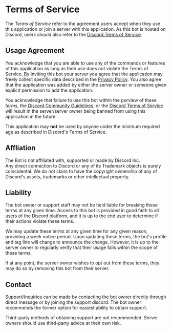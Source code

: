 # Terms of Service
The *Terms of Service* refer to the agreement users accept when they use this application or join a server with this application. As this bot is hosted on Discord, users should also refer to the [Discord Terms of Service](https://discord.com/terms).

## Usage Agreement
You acknowledge that you are able to use any of the commands or features of this application as long as their use does not violate the Terms of Service. By inviting this bot your server you agree that the application may freely collect specific data described in the [Privacy Policy](https://github.com/Dahreeb/Meme-Connoisseur/blob/master/PRIVACY.md "https://github.com/Dahreeb/Meme-Connoisseur/blob/master/PRIVACY.md"). You also agree that the application was added by either the server owner or someone given explicit permission to add the application.

You acknowledge that failure to use this bot within the purview of these *terms*, the [Discord Community Guidelines](https://discord.com/guidelines), or the [Discord Terms of Service](https://discord.com/terms) will result in the server/server owner being banned from using this application in the future.

This application may **not** be used by anyone under the minimum required age as described in Discord's Terms of Service. 

## Affliation
The Bot is not affiliated with, supported or made by Discord Inc.  
Any direct connection to Discord or any of its Trademark objects is purely coincidental. We do not claim to have the copyright ownership of any of Discord's assets, trademarks or other intellectual property.

## Liability
The bot owner or support staff may not be held liable for breaking these terms at any given time. Access to this bot is provided in good faith to all users of the Discord platform, and it is up to the end user to determine if their actions violate these terms.

We may update these terms at any given time for any given reason, providing a week notice period. Upon updating these terms, the bot's profile and tag line will change to announce the change. However, it is up to the server owner to regularly verify that their usage falls within the scope of these terms.

If at any point, the server owner wishes to opt out from these terms, they may do so by removing this bot from their server.

## Contact
Support/Inquiries can be made by contacting the bot owner directly through direct message or by joining the support discord. The bot owner recommends the former option for easiest ability to obtain support.

Third-party methods of obtaining support are not recommended. Server owners should use third-party advice at their own risk.
